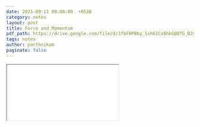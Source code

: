 ```yaml
---
date: 2021-09-11 00:00:00  +0530
category: notes
layout: post
title: Force and Momentum
pdf_path: https://drive.google.com/file/d/1fbFHPBby_5sh6ICx6hkGQBTG_BJyn7rB/preview?usp=sharing
tags: notes
author: parthnikam
paginate: false
---
```


<iframe class="embed-pdf" src="{{ page.pdf_path }}#toolbar=0" seamless="seamless" scrolling="no" style="overflow:hidden"></iframe>
